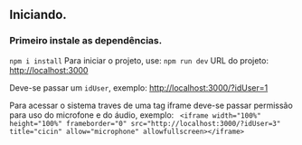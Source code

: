 ## Iniciando.

### Primeiro instale as dependências.
`npm i install`
Para iniciar o projeto, use:
`npm run dev`
URL do projeto: [http://localhost:3000](http://localhost:3000)

Deve-se passar um `idUser`, exemplo: [http://localhost:3000/?idUser=1](http://localhost:3000/?idUser=1)

Para acessar o sistema traves de uma tag iframe deve-se passar permissão para uso do microfone e do áudio, exemplo:
` <iframe width="100%" height="100%" frameborder="0" src="http://localhost:3000/?idUser=3" title="cicin" allow="microphone" allowfullscreen></iframe>`